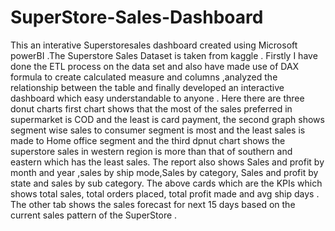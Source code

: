 # SuperStore-Sales-Dashboard

This an interative Superstoresales dashboard created using Microsoft powerBI .The Superstore Sales Dataset is taken from kaggle .
Firstly I have done the ETL process on the data set and also have made use of DAX formula to create calculated measure and columns ,analyzed the relationship between the table and finally developed an interactive dashboard which easy understandable to anyone .
Here there are three donut charts first chart shows that the most of the sales preferred in supermarket is COD and the least is card payment, the second graph shows segment wise sales to consumer segment is most and the least sales is made to Home office segment and the third dpnut chart shows the superstore sales in western region is more than that of southern and eastern which has the least sales.
The report also shows Sales and profit by month and year ,sales by ship mode,Sales by category, Sales and profit by state and sales by sub category.
The above cards which are the KPIs which shows total sales, total orders placed, total profit made and avg ship days . 
The other tab shows the sales forecast for next 15 days based on the current sales pattern of the SuperStore .
